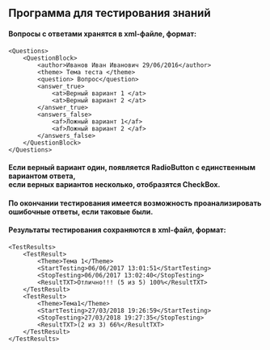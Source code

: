 ## Программа для тестирования знаний


#### Вопросы с ответами хранятся в xml-файле, формат:
```
<Questions>
	<QuestionBlock>
		<author>Иванов Иван Иванович 29/06/2016</author>
		<theme> Тема теста </theme>
		<question> Вопрос</question>
		<answer_true>
			<at>Верный вариант 1 </at>
			<at>Верный вариант 2 </at>
		</answer_true>
		<answers_false>
			<af>Ложный вариант 1</af>
			<af>Ложный вариант 2 </af>
		</answers_false>
	</QuestionBlock>
</Questions>
```

#### Если верный вариант один, появляется RadioButton с единственным вариантом ответа,<br>если верных вариантов несколько, отобразятся CheckBox.

#### По окончании тестирования имеется возможность проанализировать ошибочные ответы, если таковые были.

#### Результаты тестирования сохраняются в xml-файл, формат:
```
<TestResults>
    <TestResult>
        <Theme>Тема 1</Theme>
        <StartTesting>06/06/2017 13:01:51</StartTesting>
        <StopTesting>06/06/2017 13:02:40</StopTesting>
        <ResultTXT>Отлично!!! (5 из 5) 100%</ResultTXT>
    </TestResult>
    <TestResult>
        <Theme>Тема1</Theme>
        <StartTesting>27/03/2018 19:26:59</StartTesting>
        <StopTesting>27/03/2018 19:27:35</StopTesting>
        <ResultTXT>(2 из 3) 66%</ResultTXT>
    </TestResult>
</TestResults>
```